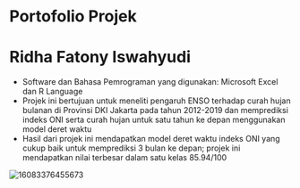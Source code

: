 # Portofolio Projek
# Ridha Fatony Iswahyudi

- Software dan Bahasa Pemrograman yang digunakan: Microsoft Excel dan R Language 
- Projek ini bertujuan untuk meneliti pengaruh ENSO terhadap curah hujan bulanan di Provinsi DKI Jakarta pada tahun 2012-2019 dan memprediksi indeks ONI serta curah hujan untuk satu tahun ke depan menggunakan model deret waktu 
- Hasil dari projek ini mendapatkan model deret waktu indeks ONI yang cukup baik untuk memprediksi 3 bulan ke depan; projek ini mendapatkan nilai terbesar dalam satu kelas 85.94/100 

![16083376455673](https://user-images.githubusercontent.com/109396506/208552394-a0529f82-ad03-4de0-9a1f-3437afed09de.png)
